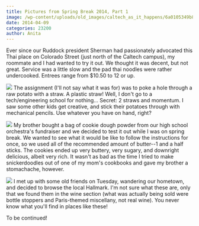 ```yaml
---
title: Pictures from Spring Break 2014, Part 1
image: /wp-content/uploads/old_images/caltech_as_it_happens/6a0105349b8251970b01a51191f582970c.jpg
date: 2014-04-09
categories: 23200
author: Anita
---
```



Ever since our Ruddock president Sherman had passionately advocated this Thai place on Colorado Street (just north of the Caltech campus), my roommate and I had wanted to try it out. We thought it was decent, but not great. Service was a little slow and the pad thai noodles were rather undercooked. Entrees range from $10.50 to 12 or up.


![](/old_images/caltech_as_it_happens/6a0105349b8251970b01a51191f609970c.jpg)
The assignment (I'll not say what it was for) was to poke a hole through a raw potato with a straw. A plastic straw! Well, I don't go to a tech/engineering school for nothing... Secret: 2 straws and momentum. I saw some other kids get creative, and stick their potatoes through with mechanical pencils. Use whatever you have on hand, right?


![](/old_images/caltech_as_it_happens/6a0105349b8251970b01a73d9d0a15970d.jpg)
My brother bought a bag of cookie dough powder from our high school orchestra's fundraiser and we decided to test it out while I was on spring break. We wanted to see what it would be like to follow the instructions for once, so we used all of the recommended amount of butter--1 and a half sticks. The cookies ended up very buttery, very sugary, and downright delicious, albeit very rich. It wasn't as bad as the time I tried to make snickerdoodles out of one of my mom's cookbooks and gave my brother a stomachache, however.


![](/old_images/caltech_as_it_happens/6a0105349b8251970b01a51191f7ff970c.jpg)
I met up with some old friends on Tuesday, wandering our hometown, and decided to browse the local Hallmark. I'm not sure what these are, only that we found them in the wine section (what was actually being sold were bottle stoppers and Paris-themed miscellany, not real wine). You never know what you'll find in places like these!

To be continued!
